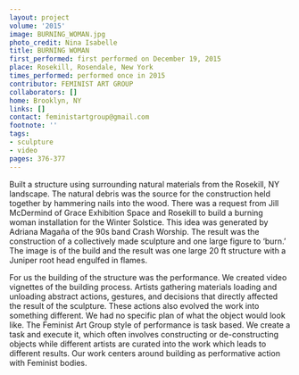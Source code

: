 ```yaml
---
layout: project
volume: '2015'
image: BURNING_WOMAN.jpg
photo_credit: Nina Isabelle
title: BURNING WOMAN
first_performed: first performed on December 19, 2015
place: Rosekill, Rosendale, New York
times_performed: performed once in 2015
contributor: FEMINIST ART GROUP
collaborators: []
home: Brooklyn, NY
links: []
contact: feministartgroup@gmail.com
footnote: ''
tags:
- sculpture
- video
pages: 376-377
---
```


Built a structure using surrounding natural materials from the Rosekill, NY landscape. The natural debris was the source for the construction held together by hammering nails into the wood. There was a request from Jill McDermind of Grace Exhibition Space and Rosekill to build a burning woman installation for the Winter Solstice. This idea was generated by Adriana Magaña of the 90s band Crash Worship. The result was the construction of a collectively made sculpture and one large figure to ‘burn.’ The image is of the build and the result was one large 20 ft structure with a Juniper root head engulfed in flames.

For us the building of the structure was the performance. We created video vignettes of the building process. Artists gathering materials loading and unloading abstract actions, gestures, and decisions that directly affected the result of the sculpture. These actions also evolved the work into something different. We had no specific plan of what the object would look like. The Feminist Art Group style of performance is task based. We create a task and execute it, which often involves constructing or de-constructing objects while different artists are curated into the work which leads to different results. Our work centers around building as performative action with Feminist bodies.
